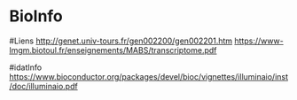 # BioInfo


#Liens
http://genet.univ-tours.fr/gen002200/gen002201.htm
https://www-lmgm.biotoul.fr/enseignements/MABS/transcriptome.pdf

#idatInfo
https://www.bioconductor.org/packages/devel/bioc/vignettes/illuminaio/inst/doc/illuminaio.pdf
